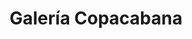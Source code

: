 ---
title: "Galería Copacabana"
url: /cochabamba/galeria-copacabana-avenida-ayacucho/
shop: centro comercial
---